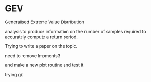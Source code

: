# GEV
Generalised Extreme Value Distribution

analysis to produce information on the number of samples required to
accurately compute a return period.

Trying to write a paper on the topic.

need to remove lmoments3

and make a new plot routine
and test it

trying git


